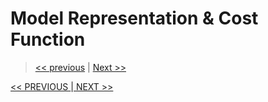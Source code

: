 # Model Representation & Cost Function

> [<< previous](./README.md)  |  [Next >>](./2-parameter-learning.md)

<span align="center"><a href="./README.md"><< PREVIOUS </a>|<a href="./2-parameter-learning.md"> NEXT >></a></span>
